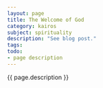 ```yaml
---
layout: page
title: The Welcome of God
category: kairos
subject: spirituality
description: "See blog post."
tags:
todo:
- page description
---
```


{{ page.description }}
